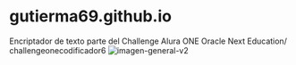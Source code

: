 # gutierma69.github.io
Encriptador de texto parte del Challenge Alura ONE Oracle Next Education/
challengeonecodificador6
![imagen-general-v2](imagen-general-v2.png)
